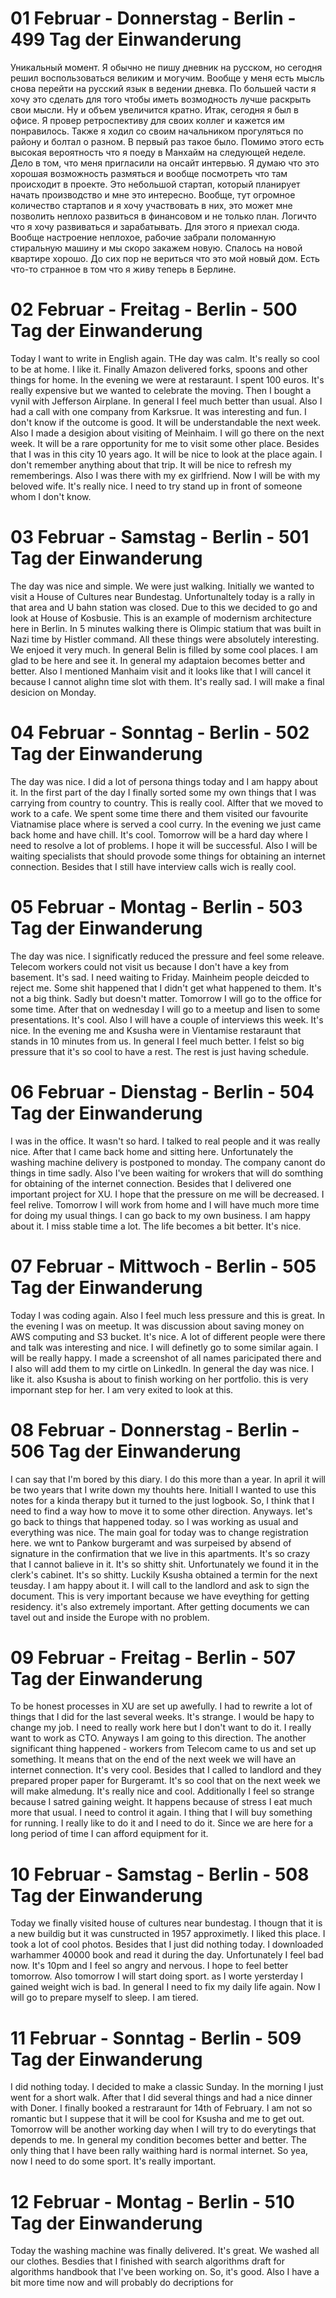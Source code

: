 # 01 Februar - Donnerstag - Berlin - 499 Tag der Einwanderung

Уникальный момент. Я обычно не пишу дневник на русском, но сегодня решил воспользоваться великим и могучим. Вообще у меня есть мысль снова перейти на русский язык в ведении дневка. По большей части я хочу это сделать для того чтобы иметь возмодность лучше раскрыть свои мысли. Ну и объем увеличится кратно. Итак, сегодня я был в офисе. Я провер ретроспективу для своих коллег и кажется им понравилось. Также я ходил со своим начальником прогуляться по району и болтал о разном. В первый раз такое было. Помимо этого есть высокая вероятность что я поеду в Манхайм на следующей неделе. Дело в том, что меня пригласили на онсайт интервью. Я думаю что это хорошая возможность размяться и вообще посмотреть что там происходит в проекте. Это небольшой стартап, который планирует начать производство и мне это интересно. Вообще, тут огромное количество стартапов и я хочу участвовать в них, это может мне позволить неплохо развиться в финансовом и не только план. Логичто что я хочу развиваться и зарабатывать. Для этого я приехал сюда. Вообще настроение неплохое, рабочие забрали поломанную стиральную машину и мы скоро закажем новую. Спалось на новой квартире хорошо. До сих пор не вериться что это мой новый дом. Есть что-то странное в том что я живу теперь в Берлине.

# 02 Februar - Freitag - Berlin - 500 Tag der Einwanderung

Today I want to write in English again. THe day was calm. It's really so cool to be at home. I like it. Finally Amazon delivered forks, spoons and other things for home. In the evening we were at restaraunt. I spent 100 euros. It's really expensive but we wanted to celebrate the moving. Then I bought a vynil with Jefferson Airplane. In general I feel much better than usual. Also I had a call with one company from Karksrue. It was interesting and fun. I don't know if the outcome is good. It will be understandable the next week. Also I made a desigion about visiting of Meinhaim. I will go there on the next week. It will be a rare opportunity for me to visit some other place. Besides that I was in this city 10 years ago. It will be nice to look at the place again. I don't remember anything about that trip. It will be nice to refresh my rememberings. Also I was there with my ex girlfriend. Now I will be with my beloved wife. It's really nice. I need to try stand up in front of someone whom I don't know.

# 03 Februar - Samstag - Berlin - 501 Tag der Einwanderung

The day was nice and simple. We were just walking. Initially we wanted to visit a House of Cultures near Bundestag. Unfortunaltely today is a rally in that area and U bahn station was closed. Due to this we decided to go and look at House of Kosbusie. This is an example of modernism architecture here in Berlin. In 5 minutes walking there is Olimpic statium that was built in Nazi time by Histler command. All these things were absolutely interesting. We enjoed it very much. In general Belin is filled by some cool places. I am glad to be here and see it.  In general my adaptaion becomes better and better. Also I mentioned Manhaim visit and it looks like that I will cancel it because I cannot alighn time slot with them. It's really sad. I will make a final desicion on Monday.

# 04 Februar - Sonntag - Berlin - 502 Tag der Einwanderung

The day was nice. I did a lot of persona things today and I am happy about it. In the first part of the day I finally sorted some my own things that I was carrying from country to country. This is really cool. Alfter that we moved to work to a cafe. We spent some time there and them visited our favourite Viatnamise place where is served a cool curry. In the evening we just came back home and have chill. It's cool. Tomorrow will be a hard day where I need to resolve a lot of problems. I hope it will be successful. Also I will be waiting specialists that should provode some things for obtaining an internet connection. Besides that I still have interview calls wich is really cool.

# 05 Februar - Montag - Berlin - 503 Tag der Einwanderung

The day was nice. I significatly reduced the pressure and feel some releave. Telecom workers could not visit us because I don't have a key from basement. It's sad. I need waiting to Friday. Mainheim people deicded to reject me. Some shit happened that I didn't get what happened to them. It's not a big think. Sadly but doesn't matter. Tomorrow I will go to the office for some time. After that on wednesday I will go to a meetup and lisen to some presentations. It's cool. Also I will have a couple of interviews this week. It's nice. In the evening me and Ksusha were in Vientamise restaraunt that stands in 10 minutes from us. In general I feel much better. I felst so big pressure that it's so cool to have a rest. The rest is just having schedule.

# 06 Februar - Dienstag - Berlin - 504 Tag der Einwanderung

I was in the office. It wasn't so hard. I talked to real people and it was really nice. After that I came back home and sitting here. Unfortunately the washing machine delivery is postponed to monday. The company canont do things in time sadly. Also I've been waiting for wrokers that will do somthing for obtaining of the internet connection. Besides that I delivered one important project for XU. I hope that the pressure on me will be decreased. I feel relive. Tomorrow I will work from home and I will have much more time for doing my usual things. I can go back to my own business. I am happy about it. I miss stable time a lot. The life becomes a bit better. It's nice.

# 07 Februar - Mittwoch - Berlin - 505 Tag der Einwanderung

Today I was coding again. Also I feel much less pressure and this is great. In the evening I was on meetup. It was discussion about saving money on AWS computing and S3 bucket. It's nice. A lot of different people were there and talk was interesting and nice. I will definetly go to some similar again. I will be really happy. I made a screenshot of all names paricipated there and I also will add them to my cirtle on LinkedIn. In general the day was nice. I like it. also Ksusha is about to finish working on her portfolio. this is very impornant step for her. I am very exited to look at this.

# 08 Februar - Donnerstag - Berlin - 506 Tag der Einwanderung

I can say that I'm bored by this diary. I do this more than a  year. In april it will be two years that I write down my thouhts here. Initiall I wanted to use this notes for a kinda therapy but it turned to the just logbook. So, I think that I need to find a way how to move it to some other direction. Anyways. let's go back to things that happened today. so I was working as usual and everything was nice. The main goal for today was to change registration here. we wnt to Pankow burgeramt and was surpeised by absend of signature in the confirmation that we live in this apartments. It's so crazy that I cannot balieve in it. It's so shitty shit. Unfortunately we found it in the clerk's cabinet. It's so shitty. Luckily Ksusha obtained a termin for the next teusday. I am happy about it. I will call to the landlord and ask to sign the document. This is very important because we have eveything for getting residency. it's also extremely important. After getting documents we can tavel out and inside the Europe with no problem.

# 09 Februar - Freitag - Berlin - 507 Tag der Einwanderung

To be honest processes in XU are set up awefully. I had to rewrite a lot of things that I did for the last several weeks. It's strange. I would be hapy to change my job. I need to really work here but I don't want to do it. I really want to work as CTO. Anyways I am going to this direction. The another significant thing happened - workers from Telecom came to us and set up something. It means that on the end of the next week we will have an internet connection. It's very cool. Besides that I called to landlord and they prepared proper paper for Burgeramt. It's so cool that on the next week we will make almedung. It's really nice and cool. Additionally I feel so strange because I satred gaining weight. It happens because of stress I eat much more that usual. I need to control it again. I thing that I will buy something for running. I really like to do it and I need to do it. Since we are here for a long period of time I can afford equipment for it.

# 10 Februar - Samstag - Berlin - 508 Tag der Einwanderung

Today we finally visited house of cultures near bundestag. I thougn that it is a new buildig but it was cunstructed in 1957 approximetly. I liked this place. I took a lot of cool photos. Besides that I just did nothing today. I downloaded warhammer 40000 book and read it during the day. Unfortunately I feel bad now. It's 10pm and I feel so angry and nervous. I hope to feel better tomorrow. Also tomorrow I will start doing sport. as I worte yersterday I gained weight wich is bad. In general I need to fix my daily life again. Now I will go to prepare myself to sleep. I am tiered.

# 11 Februar - Sonntag - Berlin - 509 Tag der Einwanderung

I did nothing today. I decided to make a classic Sunday. In the morning I just went for a short walk. After that I did several things and had a nice dinner with Doner. I finally booked a restraraunt for 14th of February. I am not so romantic but I suppese that it will be cool for Ksusha and me to get out. Tomorrow will be another working day when I will try to do everytings that depends to me. In general my condition becomes better and better. The only thing that I have been rally waithing hard is normal internet. So yea, now I need to do some sport. It's really important.

# 12 Februar - Montag - Berlin - 510 Tag der Einwanderung

Today the washing machine was finally delivered. It's great. We washed all our clothes. Besdies that I finished with search algorithms draft for algorithms handbook that I've been working on. So, it's good. Also I have a bit more time now and will probably do decriptions for 